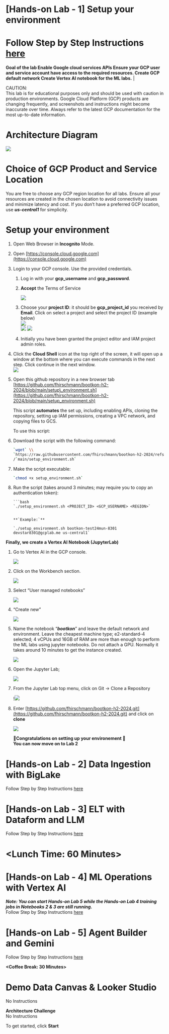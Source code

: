 
<walkthrough-tutorial-duration duration="60"></walkthrough-tutorial-duration>
<walkthrough-tutorial-difficulty difficulty="3"></walkthrough-tutorial-difficulty>


# **\[Hands-on Lab \- 1\] Setup your environment**

# Follow Step by Step Instructions [here](https://docs.google.com/document/d/1RJcWKSmQ8-vLypuztkOlCCOfZcxIIgPu4v8wPpBmFhU/edit?usp=drive_link)


**Goal of the lab Enable Google cloud services APIs Ensure your GCP user and service account have access to the required resources. Create GCP default network  Create Vertex AI notebook for the ML labs.** |


CAUTION:  
This lab is for educational purposes only and should be used with caution in production environments. Google Cloud Platform (GCP) products are changing frequently, and screenshots and instructions might become inaccurate over time. Always refer to the latest GCP documentation for the most up-to-date information.

# **Architecture Diagram**

<img src="img/lab1/architecture.png"></img> 

# **Choice of GCP Product and Service Location**

You are free to choose any GCP region location for all labs. Ensure all your resources are created in the chosen location to avoid connectivity issues and minimize latency and cost. If you don’t have a preferred GCP location, use ***us-central1*** for simplicity.

# **Setup your environment** 

1. Open Web Browser in **Incognito** Mode.  
2. Open [https://console.cloud.google.com](https://console.cloud.google.com)  
3. Login to your GCP console. Use the provided credentials.  
   1. Log in with your **gcp\_username** and **gcp\_password**.  
   2. **Accept** the Terms of Service   

      <img src="img/lab1/termsofservice.png"></img> 

   3. Choose your **project ID**: it should be **gcp\_project\_id** you received by **Email**. Click on select a project and select the project ID (example below)  
  <img src="img/lab1/selectproject.png"></img>  
  <img src="img/lab1/selectproject2.png"></img> 
   <img src="img/lab1/selectproject3.png"></img>  
   4. Initially you have been granted the project editor and IAM project admin roles.

4. Click the **Cloud Shell** icon at the top right of the screen, it will open up a window at the bottom where you can execute commands in the next step. Click continue in the next window.  
   <img src="img/lab1/cloudshell.png"></img>  
5. Open this github repository in a new browser tab [https://github.com/fhirschmann/bootkon-h2-2024/blob/main/setup\_environment.sh](https://github.com/fhirschmann/bootkon-h2-2024/blob/main/setup_environment.sh)  
     
   This script **automates** the set up, including enabling APIs, cloning the repository, setting up IAM permissions, creating a VPC network, and copying files to GCS.  

   To use this script:

1. Download the script with the following command:

   ```bash
   `wget` \\
   `https://raw.githubusercontent.com/fhirschmann/bootkon-h2-2024/refs/heads`\\
   /`main/setup_environment.sh`

   ```

2. Make the script executable: 
   ```bash 
   `chmod +x setup_environment.sh`  
   ```
3. Run the script (takes around 3 minutes; may require you to copy an authentication token):

       ```bash
       `./setup_environment.sh <PROJECT_ID> <GCP_USERNAME> <REGION>`
      ```
   
   **`Example:`**

   `./setup_environment.sh bootkon-test24mun-8301 devstar8301@gcplab.me us-central1`
   
**Finally, we create a Vertex AI Notebook (JupyterLab)**

1. Go to Vertex AI in the GCP console.

   <img src="img/lab1/vertexai.png"></img>  

2. Click on the Workbench section.

   <img src="img/lab1/workbench.png"></img>  

3. Select “User managed notebooks” 

   <img src="img/lab1/usermanagednotebooks.png"></img>  

4.  “Create new”

      <img src="img/lab1/createnew.png"></img>  

   

5. Name the notebook “***bootkon***” and leave the default network and environment. Leave the cheapest machine type; e2-standard-4 selected; 4 vCPUs and 16GB of RAM are more than enough to perform the ML labs using jupyter notebooks. Do not attach a GPU. Normally it takes around 10 minutes to get the instance created.

   <img src="img/lab1/notebookbootkon.png"></img>  

6. Open the Jupyter Lab;

   <img src="img/lab1/openjupyter.png"></img>  

7. From the Jupyter Lab top menu, click on Git \-\> Clone a Repository 

   !<img src="img/lab1/clonerepo.png"></img>  

8. Enter [https://github.com/fhirschmann/bootkon-h2-2024.git](https://github.com/fhirschmann/bootkon-h2-2024.git) and click on **clone**

   <img src="img/lab1/clonerepo2.png"></img>  

   

      **🥳Congratulations on setting up your environement 🥳**  
      **You can now move on to Lab 2**



# **\[Hands-on Lab \- 2\] Data Ingestion with BigLake**

Follow Step by Step Instructions [here](https://docs.google.com/document/d/1NAcQb9qUZsyGSe2yPQWKrBz18ZRVCL7X9e-NDs5lQbk/edit?usp=drive_link)

# **\[Hands-on Lab \- 3\] ELT with Dataform and LLM**

Follow Step by Step Instructions [here](https://docs.google.com/document/d/1NxfggQunrCn6ZfwGXAaA_lABDmXtRsfH88jkMDbqlJo/edit?usp=drive_link)

# **\<Lunch Time: 60 Minutes\>**

# **\[Hands-on Lab \- 4\] ML Operations with Vertex AI**

***Note: You can start Hands-on Lab 5 while the Hands-on Lab 4 training jobs in Notebooks 2 & 3 are still running.***  
Follow Step by Step Instructions [here](https://docs.google.com/document/d/1UdI1ffZdjy--_2xNmemQKzPCRXvCVw8JAroZqewiPMs/edit?usp=drive_link) 

# **\[Hands-on Lab \- 5\] Agent Builder and Gemini**

Follow Step by Step Instructions [here](https://docs.google.com/document/d/1_8-HEEIKCCUkwoorpWq8lOI3M1Rn6HqY4SlCW8AitGg/edit?usp=drive_link)

**\<Coffee Break: 30 Minutes\>**

# **Demo Data Canvas & Looker Studio**

No Instructions

**Architecture Challenge**  
No Instructions

To get started, click **Start**
